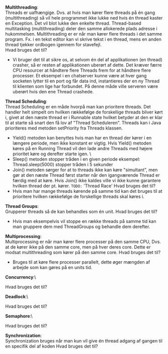 **Multithreading**:\
Threads er uafhængige. Dvs. at hvis man kører flere threads på én gang (multithreading) så vil hele programmet ikke
 lukke ned hvis én thread kaster en Exception. Det vil blot lukke den enkelte thread.
Thread-based multitasking (multithreading) deler den samme allokerede plads adresse i hukommelsen. Multithreading er 
er når man kører flere threads i det samme program. Fx. i en tekst editor kan vi skrive tekst i en thread, mens en 
anden thread tjekker ordbogen igennem for stavefejl. \
Hvad bruges det til?
- Vi bruger det til at sikre os, at selvom én del af applikationen (en thread) crasher, så er resten af applikationen
uberørt af dette. Det kræver færre CPU resourcer at håndtere flere Threads frem for at håndtere flere processer.
Et eksempel i en chatserver kunne være at hver gang socketen lytter til en port og får data ind, instantieres der en ny
Thread til klienten som lige har forbundet. På denne måde ville serveren være uberørt hvis den ene Thread crashede.

**Thread Scheduling**:\
Thread Scheduling er en måde hvorpå man kan prioritere threads. Det handler helt simpelt om hvilken rækkefølge de 
forskellige threads bliver kørt i, givet at den næste thread er i Runnable state hvilket betyder at den er klar til at 
starte så snart den få lov af "Thread Scheduleren". Threads kan i Java prioriteres med metoden setPriority fra Threads 
klassen. 
- Yield() metoden kan benyttes hvis man har en thread der kører i en længere periode, men ikke konstant er 
vigtig. Hvis Yield() metoden køres på en Running Thread vil den lade andre Threads med højere prioritet køre og derefter
starte igen. \
- Sleep() metoden stopper tråden i en given periode eksempel: Thread.sleep(5000) stopper tråden i 5 sekunder
- Join() metoden sørger for at to threads ikke kan køre "simultant", men gør at den næste Thread først starter når den
igangværende Thread er færdig med at køre. Hvis Join() ikke kaldes ville vi ikke kunne garantere hvilken thread der
pt. kører.
`TODO:` 'Thread Race'
Hvad bruges det til?
- Hvis man har mange threads kørende på samme tid kan det bruges til at prioritere hvilken rækkefølge de forskellige
threads skal køres i.

**Thread Groups**:\
Grupperer threads så de kan behandles som én unit.
Hvad bruges det til?
- Hvis man eksempelvis vil stoppe en række threads på samme tid kan man gruppere dem med ThreadGroups og behandle dem
derefter.


**Multiprocessing**:\
Multiprocessing er når man kører flere processer på den samme CPU, Dvs. at de kører ikke på den samme core, men på 
hver deres core. Dette er modsat multithreading som kører på den samme core.
Hvad bruges det til?
- Bruges til at køre flere processer parallelt, dette øger mængden af arbejde som kan gøres på en units tid.

**Concurrency**:\


Hvad bruges det til?

**Deadlock**:\

Hvad bruges det til?

**Semaphore**:\

Hvad bruges det til?

**Synchronization**:\
Synchronization bruges når man kun vil give én thread adgang af gangen til en specifik del af koden
Hvad bruges det til?